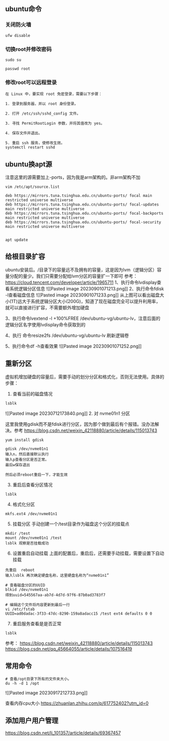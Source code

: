 ## ubuntu命令
### 关闭防火墙
```
ufw disable
```
### 切换root并修改密码
```
sudo su

passwd root
```
### 修改root可以远程登录
```shell
在 Linux 中，要实现 root 免密登录，需要以下步骤：

1. 登录到服务器，并以 root 身份登录。
    
2. 打开 /etc/ssh/sshd_config 文件。
    
3. 寻找 PermitRootLogin 参数，并将其值改为 yes。
    
4. 保存文件并退出。
    
5. 重启 ssh 服务，使修改生效。
systemctl restart sshd
```
## ubuntu换apt源

注意这里的源需要加上-ports，因为我是arm架构的。非arm架构不加
```shell
vim /etc/apt/source.list

deb https://mirrors.tuna.tsinghua.edu.cn/ubuntu-ports/ focal main restricted universe multiverse
deb https://mirrors.tuna.tsinghua.edu.cn/ubuntu-ports/ focal-updates main restricted universe multiverse
deb https://mirrors.tuna.tsinghua.edu.cn/ubuntu-ports/ focal-backports main restricted universe multiverse
deb https://mirrors.tuna.tsinghua.edu.cn/ubuntu-ports/ focal-security main restricted universe multiverse


apt update
```

## 给根目录扩容
ubuntu安装后。/目录下的容量远不及拥有的容量，这是因为lvm（逻辑分区）容量分配的量少。我们只需要分配给lvm分区的容量扩一下即可
参考： https://cloud.tencent.com/developer/article/1965711 
1、执行命令lvdisplay查看系统逻辑分区信息
![[Pasted image 20230901071213.png]]
2、执行命令fdisk -l查看磁盘信息
![[Pasted image 20230901071233.png]]
从上图可以看出磁盘大小(1T)远大于系统逻辑分区大小(200G)，知道了现在磁盘完全可以提升利用率，就可以直接进行扩容，不需要额外增加硬盘

3、执行命令lvextend -l +100%FREE /dev/ubuntu-vg/ubuntu-lv，注意后面的逻辑分区名字使用lvdisplay命令获取到的

4、执行 命令resize2fs /dev/ubuntu-vg/ubuntu-lv 刷新逻辑卷

5、执行命令df -h查看效果
![[Pasted image 20230901071252.png]]


## 重新分区
虚拟机增加硬盘的容量后，需要手动的划分分区和格式化，否则无法使用。具体的步骤：

1. 查看当前的磁盘情况
```
lsblk
```
![[Pasted image 20230712173840.png]]
2. 对 nvme01n1 分区

这里我使用gdisk而不是fdisk进行分区，因为那个做到最后有个报错。没办法解决。参考 https://blog.csdn.net/weixin_42118880/article/details/115013743

```
yum install gdisk

gdisk /dev/nvme01n1
输入n，然后直接默认执行
输入p查看分区是否正常。
最后w保存退出

然后必须reboot重启一下，才能生效
```
3. 重启后查看分区情况
```
lsblk
```
4. 格式化分区
```
mkfs.ext4 /dev/nvme01n1
```
5. 挂载分区
手动创建一个/test目录作为磁盘这个分区的挂载点
```
mkdir /test
mount /dev/nvme01n1 /test
lsblk 观察是否挂载成功
```
6. 设置重启自动挂载
上面的配置后，重启后，还需要手动挂载，需要设置下自动挂载
```
先重启  reboot
输入lsblk 再次确定硬盘名称，这里硬盘名称为“nvme01n1”

# 查看磁盘分区的UUID
blkid /dev/nvme01n1
得到uuid=545567aa-ab7d-4d7d-97f6-87b0ad3783f7

# 编辑这个文件将内容更新到最后一行
vi /etc/fstab 
UUID=ad0dadac-3f33-47dc-8290-159a8adacc15 /test ext4 defaults 0 0
```
7. 重启服务查看是是否正常
```
lsblk
```

参考：
https://blog.csdn.net/weixin_42118880/article/details/115013743
https://blog.csdn.net/qq_45664055/article/details/107516419


## 常用命令

```shell
# 查看/opt目录下所有的文件夹大小。
du -h -d 1 /opt 
```
![[Pasted image 20230917212733.png]]

查看内存cpu大小
https://zhuanlan.zhihu.com/p/617752402?utm_id=0

## 添加用户用户管理
https://blog.csdn.net/li_101357/article/details/69367457

